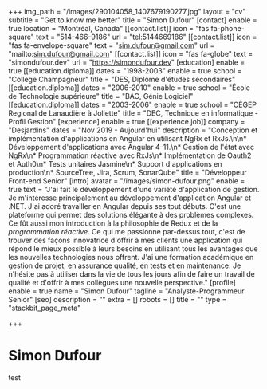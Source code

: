 +++
img_path = "/images/290104058_1407679190277.jpg"
layout = "cv"
subtitle = "Get to know me better"
title = "Simon Dufour"
[contact]
enable = true
location = "Montréal, Canada"
[[contact.list]]
icon = "fas fa-phone-square"
text = "514-466-9186"
url = "tel:5144669186"
[[contact.list]]
icon = "fas fa-envelope-square"
text = "sim.dufour@gmail.com"
url = "mailto:sim.dufour@gmail.com"
[[contact.list]]
icon = "fas fa-globe"
text = "simondufour.dev"
url = "https://simondufour.dev"
[education]
enable = true
[[education.diploma]]
dates = "1998-2003"
enable = true
school = "Collège Champagneur"
title = "DES, Diplôme d'études secondaires"
[[education.diploma]]
dates = "2006-2010"
enable = true
school = "École de Technologie supérieure"
title = "BAC, Génie Logiciel"
[[education.diploma]]
dates = "2003-2006"
enable = true
school = "CÉGEP Regional de Lanaudière à Joliette"
title = "DEC, Technique en informatique - Profil Gestion"
[experience]
enable = true
[[experience.job]]
company = "Desjardins"
dates = "Nov 2019 - Aujourd'hui"
description = "Conception et implémentation d'applications en Angular en utilisant NgRx et RxJs.\n\n* Développement d'applications avec Angular 4-11.\n* Gestion de l'état avec NgRx\n* Programmation réactive avec RxJs\n* Implémentation de Oauth2 et Auth0\n* Tests unitaires Jasmine\n* Support d'applications en production\n* SourceTree, Jira, Scrum, SonarQube"
title = "Développeur Front-end Senior"
[intro]
avatar = "/images/simon-dufour.png"
enable = true
text = "J'ai fait le développement d'une variété d'application de gestion. Je m'intéresse principalement au développement d'application Angular et .NET. J'ai adoré travailler en Angular depuis ses tout débuts. C'est une plateforme qui permet des solutions élégante à des problèmes complexes. Ce fût aussi mon introduction à la philosophie de Redux et de la _programmation réactive_. Ce qui me passionne par-dessus tout, c'est de trouver des façons innovatrice d'offrir à mes clients une application qui répond le mieux possible à leurs besoins en utilisant tous les avantages que les nouvelles technologies nous offrent. J'ai une formation académique en gestion de projet, en assurance qualité, en tests et en maintenance. Je n'hésite pas à utiliser dans la vie de tous les jours afin de faire un travail de qualité et d'offrir à mes collègues une nouvelle perspective."
[profile]
enable = true
name = "Simon Dufour"
tagline = "Analyste-Programmeur Senior"
[seo]
description = ""
extra = []
robots = []
title = ""
type = "stackbit_page_meta"

+++
# Simon Dufour

test
